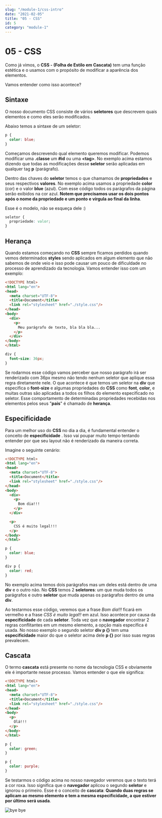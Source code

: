 ```yaml
---
slug: "/module-1/css-intro"
date: "2021-02-05"
title: "05 - CSS"
id: 5
category: "module-1"
---
```



# 05 - CSS

Como já vimos, o **CSS - \(Folha de Estilo em Cascata\)** tem uma função estética e o usamos com o propósito de modificar a aparência dos elementos. 

Vamos entender como isso acontece?

## Sintaxe

O nosso documento CSS consiste de vários **seletores** que descrevem quais elementos e como eles serão modificados. 

Abaixo temos a sintaxe de um seletor:

```css
p {
  color: blue;
}
```

Começamos descrevendo qual elemento queremos modificar. Podemos modificar uma **.classe** um **#id** ou uma **\<tag\>**. No exemplo acima estamos dizendo que todas as modificações desse **seletor** serão aplicadas em qualquer tag **p** \(parágrafo\).

Dentro das chaves do **seletor** temos o que chamamos de **propriedades** e seus respectivos **valores**. No exemplo acima usamos a propriedade **color** (cor) e o valor **blue** (azul). Com esse código todos os parágrafos da página serão exibidos na cor azul. **Notem que precisamos usar os dois pontos após o nome da propriedade e um ponto e vírgula ao final da linha**.

Esse é o modelo, não se esqueça dele :\)

```css
seletor {
  propriedade: valor;
}
```

## Herança

Quando estamos começando no **CSS** sempre ficamos perdidos quando vemos determinados **styles** sendo aplicados em algum elemento que não sabemos de onde veio e isso pode causar um pouco de dificuldade no processo de aprendizado da tecnologia. Vamos entender isso com um exemplo:

```html
<!DOCTYPE html>
<html lang="en">
<head>
  <meta charset="UTF-8">
  <title>Document</title>
  <link rel="stylesheet" href="./style.css"/>
</head>
<body>
  <div>
    <p>
      Meu parágrafo de texto, bla bla bla...
    </p>
  </div>
</body>
</html>
```

```css
div {
  font-size: 36px;
}
```

Se rodarmos esse código vamos perceber que nosso parágrafo irá ser renderizado com 36px mesmo não tendo nenhum seletor que aplique essa regra diretamente nele. O que acontece é que temos um seletor na **div** que especifica o **font-size** e algumas propriedades do **CSS** como **font**, **color**, e muitas outras são aplicadas a todos os filhos do elemento especificado no seletor. Esse comportamento de determinadas propriedades recebidas nos elementos pelos seus "**pais**" é chamado de **herança**.

## Especificidade

Para um melhor uso do **CSS** no dia a dia, é fundamental entender o conceito de **especificidade** . Isso vai poupar muito tempo tentando entender por que seu layout não é renderizado da maneira correta.

Imagine o seguinte cenário:

```html
<!DOCTYPE html>
<html lang="en">
<head>
  <meta charset="UTF-8">
  <title>Document</title>
  <link rel="stylesheet" href="./style.css"/>
</head>
<body>
  <div>
    <p>
      Bom dia!!!
    </p>
  </div>

  <p>
    CSS é muito legal!!!
  </p>
</body>
</html>
```

```css
p {
  color: blue;
}

div p {
  color: red;
}
```

No exemplo acima temos dois parágrafos mas um deles está dentro de uma **div** e o outro não. No **CSS** temos 2 **seletores**: um que muda todos os parágrafos e outro **seletor** que muda apenas os parágrafos dentro de uma **div**. 

Ao testarmos esse código, veremos que a frase *Bom dia!!!* ficará em vermelho e a frase *CSS é muito legal!!* em azul. Isso acontece por causa da **especificidade** de cada **seletor**. Toda vez que o **navegador** encontrar 2 regras conflitantes em um mesmo elemento, a opção mais específica é usada. No nosso exemplo o segundo seletor **div p {}** tem uma **especificidade** maior do que o seletor acima dele **p {}** por isso suas regras prevalecem.

## Cascata

O termo **cascata** está presente no nome da tecnologia CSS e obviamente ele é importante nesse processo. Vamos entender o que ele significa:

```html
<!DOCTYPE html>
<html lang="en">
<head>
  <meta charset="UTF-8">
  <title>Document</title>
  <link rel="stylesheet" href="./style.css"/>
</head>
<body>
  <p>
    Olá!!!
  </p>
</body>
</html>
```

```css
p {
  color: green;
}

p {
  color: purple;
}
```

Se testarmos o código acima no nosso navegador veremos que o texto terá a cor roxa. Isso significa que o **navegador** aplicou o segundo **seletor** e ignorou o primeiro. Esse é o conceito de **cascata**: **Quando duas regras se aplicam ao mesmo elemento e tem a mesma especificidade, a que estiver por último será usada**.

![bye bye](https://media.giphy.com/media/gHVEO9ydQDDl4AJcfc/giphy.gif)

